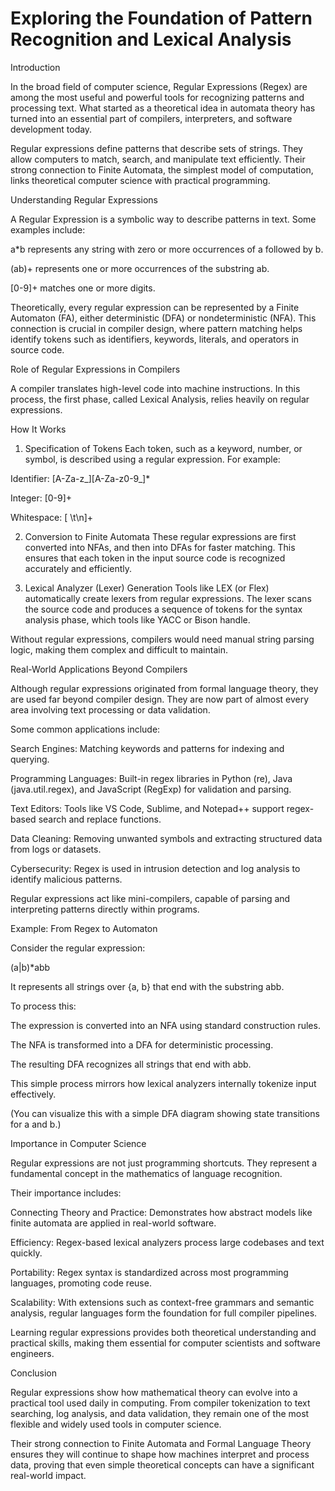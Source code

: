 # Exploring the Foundation of Pattern Recognition and Lexical Analysis
Introduction

In the broad field of computer science, Regular Expressions (Regex) are among the most useful and powerful tools for recognizing patterns and processing text.
What started as a theoretical idea in automata theory has turned into an essential part of compilers, interpreters, and software development today.

Regular expressions define patterns that describe sets of strings. They allow computers to match, search, and manipulate text efficiently. Their strong connection to Finite Automata, the simplest model of computation, links theoretical computer science with practical programming.

Understanding Regular Expressions

A Regular Expression is a symbolic way to describe patterns in text. Some examples include:

a*b represents any string with zero or more occurrences of a followed by b.

(ab)+ represents one or more occurrences of the substring ab.

[0-9]+ matches one or more digits.

Theoretically, every regular expression can be represented by a Finite Automaton (FA), either deterministic (DFA) or nondeterministic (NFA).
This connection is crucial in compiler design, where pattern matching helps identify tokens such as identifiers, keywords, literals, and operators in source code.

Role of Regular Expressions in Compilers

A compiler translates high-level code into machine instructions. In this process, the first phase, called Lexical Analysis, relies heavily on regular expressions.

How It Works

1. Specification of Tokens
Each token, such as a keyword, number, or symbol, is described using a regular expression. For example:

Identifier: [A-Za-z_][A-Za-z0-9_]*

Integer: [0-9]+

Whitespace: [ \t\n]+

2. Conversion to Finite Automata
These regular expressions are first converted into NFAs, and then into DFAs for faster matching.
This ensures that each token in the input source code is recognized accurately and efficiently.

3. Lexical Analyzer (Lexer) Generation
Tools like LEX (or Flex) automatically create lexers from regular expressions.
The lexer scans the source code and produces a sequence of tokens for the syntax analysis phase, which tools like YACC or Bison handle.

Without regular expressions, compilers would need manual string parsing logic, making them complex and difficult to maintain.

Real-World Applications Beyond Compilers

Although regular expressions originated from formal language theory, they are used far beyond compiler design. They are now part of almost every area involving text processing or data validation.

Some common applications include:

Search Engines: Matching keywords and patterns for indexing and querying.

Programming Languages: Built-in regex libraries in Python (re), Java (java.util.regex), and JavaScript (RegExp) for validation and parsing.

Text Editors: Tools like VS Code, Sublime, and Notepad++ support regex-based search and replace functions.

Data Cleaning: Removing unwanted symbols and extracting structured data from logs or datasets.

Cybersecurity: Regex is used in intrusion detection and log analysis to identify malicious patterns.

Regular expressions act like mini-compilers, capable of parsing and interpreting patterns directly within programs.

Example: From Regex to Automaton

Consider the regular expression:

(a|b)*abb


It represents all strings over {a, b} that end with the substring abb.

To process this:

The expression is converted into an NFA using standard construction rules.

The NFA is transformed into a DFA for deterministic processing.

The resulting DFA recognizes all strings that end with abb.

This simple process mirrors how lexical analyzers internally tokenize input effectively.

(You can visualize this with a simple DFA diagram showing state transitions for a and b.)

Importance in Computer Science

Regular expressions are not just programming shortcuts. They represent a fundamental concept in the mathematics of language recognition.

Their importance includes:

Connecting Theory and Practice: Demonstrates how abstract models like finite automata are applied in real-world software.

Efficiency: Regex-based lexical analyzers process large codebases and text quickly.

Portability: Regex syntax is standardized across most programming languages, promoting code reuse.

Scalability: With extensions such as context-free grammars and semantic analysis, regular languages form the foundation for full compiler pipelines.

Learning regular expressions provides both theoretical understanding and practical skills, making them essential for computer scientists and software engineers.

Conclusion

Regular expressions show how mathematical theory can evolve into a practical tool used daily in computing.
From compiler tokenization to text searching, log analysis, and data validation, they remain one of the most flexible and widely used tools in computer science.

Their strong connection to Finite Automata and Formal Language Theory ensures they will continue to shape how machines interpret and process data, proving that even simple theoretical concepts can have a significant real-world impact.